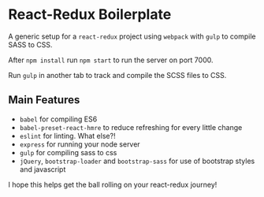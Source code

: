 # React-Redux Boilerplate
A generic setup for a `react-redux` project using `webpack` with `gulp` to compile SASS to CSS. 

After `npm install` run `npm start` to run the server on port 7000.

Run `gulp` in another tab to track and compile the SCSS files to CSS.

## Main Features
- `babel` for compiling ES6
- `babel-preset-react-hmre` to reduce refreshing for every little change
- `eslint` for linting. What else?!
- `express` for running your node server
- `gulp` for compiling sass to css
- `jQuery`, `bootstrap-loader` and `bootstrap-sass` for use of bootstrap styles and javascript 

I hope this helps get the ball rolling on your react-redux journey!
